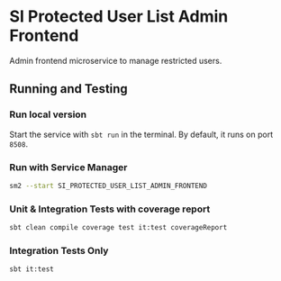 # SI Protected User List Admin Frontend

Admin frontend microservice to manage restricted users.

## Running and Testing
### Run local version
Start the service with ```sbt run``` in the terminal. By default, it runs on port `8508`.

### Run with Service Manager
```bash
sm2 --start SI_PROTECTED_USER_LIST_ADMIN_FRONTEND
```

### Unit & Integration Tests with coverage report
```bash
sbt clean compile coverage test it:test coverageReport
```

### Integration Tests Only
```bash
sbt it:test
```
